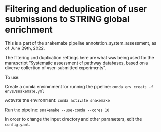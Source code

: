 # Filtering and deduplication of user submissions to STRING global enrichment

This is a part of the snakemake pipeline annotation_system_assessment, as of June 29th, 2022.

The filtering and duplication settings here are what was being used for the manuscript
"Systematic assessment of pathway databases, based on a diverse collection of user-submitted experiments".

To use:

Create a conda environment for running the pipeline:
`conda env create -f envs/snakemake.yml`

Activate the environment:
`conda activate snakemake`

Run the pipeline:
`snakemake --use-conda --cores 10`

In order to change the input directory and other parameters, edit the `config.yaml`.

